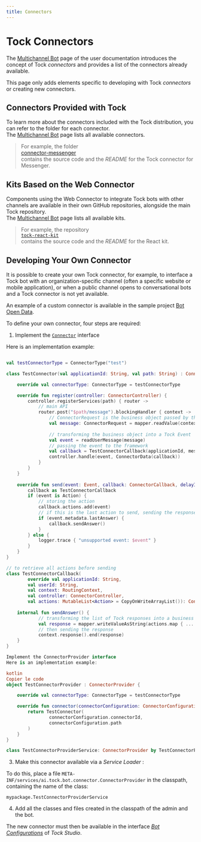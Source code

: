 ```yaml
---
title: Connectors
---
```


# Tock Connectors

The [Multichannel Bot](../user/guides/channels) page of the user documentation introduces the concept of Tock _connectors_ and provides a list of the connectors already available.

This page only adds elements specific to developing with Tock _connectors_ or creating new connectors.

## Connectors Provided with Tock

To learn more about the connectors included with the Tock distribution, you can refer to the folder for each connector.  
The [Multichannel Bot](../user/guides/channels) page lists all available connectors.

> For example, the folder  
[connector-messenger](https://github.com/theopenconversationkit/tock/tree/master/bot/connector-messenger)  
contains the source code and the _README_ for the Tock connector for Messenger.

## Kits Based on the Web Connector

Components using the Web Connector to integrate Tock bots with other channels are available in their own GitHub repositories, alongside the main Tock repository.  
The [Multichannel Bot](../user/guides/channels) page lists all available kits.

> For example, the repository  
[`tock-react-kit`](https://github.com/theopenconversationkit/tock-react-kit)  
contains the source code and the _README_ for the React kit.

## Developing Your Own Connector

It is possible to create your own Tock connector, for example, to interface a Tock bot with an organization-specific channel (often a specific website or mobile application), or when a public channel opens to conversational bots and a Tock connector is not yet available.

An example of a custom connector is available in the sample project [Bot Open Data](https://github.com/theopenconversationkit/tock-bot-open-data/tree/master/src/main/kotlin/connector).

To define your own connector, four steps are required:

1) Implement the [`Connector`](https://doc.tock.ai/tock/dokka/tock/ai.tock.bot.connector/-connector/index.html) interface  

Here is an implementation example:

```kotlin

val testConnectorType = ConnectorType("test")

class TestConnector(val applicationId: String, val path: String) : Connector {

    override val connectorType: ConnectorType = testConnectorType

    override fun register(controller: ConnectorController) {
        controller.registerServices(path) { router ->
            // main API
            router.post("$path/message").blockingHandler { context ->
                // ConnectorRequest is the business object passed by the frontend app
                val message: ConnectorRequest = mapper.readValue(context.bodyAsString)
                
                // transforming the business object into a Tock Event
                val event = readUserMessage(message)
                // passing the event to the framework
                val callback = TestConnectorCallback(applicationId, message.userId, context, controller)
                controller.handle(event, ConnectorData(callback))
            }
        }
    }
    
    override fun send(event: Event, callback: ConnectorCallback, delayInMs: Long) {
        callback as TestConnectorCallback
        if (event is Action) {
            // storing the action
            callback.actions.add(event)
            // if this is the last action to send, sending the response
            if (event.metadata.lastAnswer) {
                callback.sendAnswer()
            }
        } else {
            logger.trace { "unsupported event: $event" }
        }
    }    
}

// to retrieve all actions before sending
class TestConnectorCallback(
        override val applicationId: String,
        val userId: String,
        val context: RoutingContext,
        val controller: ConnectorController,
        val actions: MutableList<Action> = CopyOnWriteArrayList()): ConnectorCallbackBase(applicationId, testConnectorType) {
    
    internal fun sendAnswer() {
            // transforming the list of Tock responses into a business response
            val response = mapper.writeValueAsString(actions.map { ... })
            // then sending the response
            context.response().end(response)
    }
}         

Implement the ConnectorProvider interface
Here is an implementation example:

kotlin
Copier le code
object TestConnectorProvider : ConnectorProvider {

    override val connectorType: ConnectorType = testConnectorType

    override fun connector(connectorConfiguration: ConnectorConfiguration): Connector {
        return TestConnector(
                connectorConfiguration.connectorId,
                connectorConfiguration.path
        )
    }
}

class TestConnectorProviderService: ConnectorProvider by TestConnectorProvider
```

3) Make this connector available via a _Service Loader_ :

To do this, place a file `META-INF/services/ai.tock.bot.connector.ConnectorProvider` in the classpath,
containing the name of the class:

`mypackage.TestConnectorProviderService`

4) Add all the classes and files created in the classpath of the admin and the bot.

The new connector must then be available in the interface [_Bot Configurations_](../user/studio/configuration) of _Tock Studio_.
